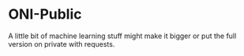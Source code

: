 # ONI-Public
A little bit of machine learning stuff might make it bigger or put the full version on private with requests.
